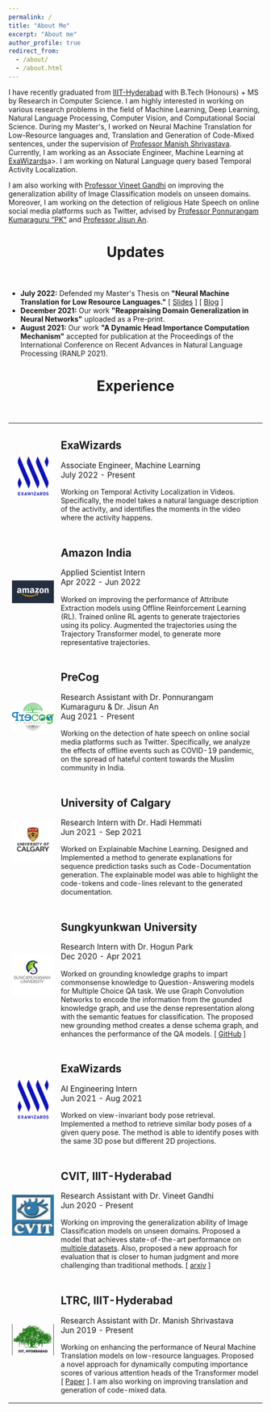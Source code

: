 ```yaml
---
permalink: /
title: "About Me"
excerpt: "About me"
author_profile: true
redirect_from: 
  - /about/
  - /about.html
---
```


I have recently graduated from <a href="https://www.iiit.ac.in/">IIIT-Hyderabad</a> with B.Tech (Honours) + MS by Research in Computer Science. I am highly interested in working on various research problems in the field of Machine Learning, Deep Learning, Natural Language Processing, Computer Vision, and Computational Social Science. During my Master's, I worked on Neural Machine Translation for Low-Resource languages and, Translation and Generation of Code-Mixed sentences, under the supervision of <a href="https://www.iiit.ac.in/people/faculty/m.shrivastava/">Professor Manish Shrivastava</a>. Currently, I am working as an Associate Engineer, Machine Learning at <a href="https://www.exawizards.in/">ExaWizards</a>a>. I am working on Natural Language query based Temporal Activity Localization.  

I am also working with <a href="https://faculty.iiit.ac.in/~vgandhi/">Professor Vineet Gandhi</a> on improving the generalization ability of Image Classification models on unseen domains. Moreover, I am working on the detection of religious Hate Speech on online social media platforms such as Twitter, advised by <a href="https://precog.iiit.ac.in/">Professor Ponnurangam Kumaraguru “PK"</a> and <a href="https://jisun.me/">Professor Jisun An</a>.


<header>
  <h1 itemprop="headline">Updates</h1>
</header>

<ul>
  <li><b>July 2022:</b> Defended my Master's Thesis on <b>"Neural Machine Translation for Low Resource Languages."</b> [ <a href="https://docs.google.com/presentation/d/191au_y3Z-MmDRkBX2GubCK8QIPJkeuiF8aNF3ncz0Gg/edit?usp=sharing">Slides</a> ] [ <a href="https://blogs.iiit.ac.in/monthly_news/akshay-goindani-low-resource-languages/">Blog</a> ]</li>
  <li><b>December 2021:</b> Our work <b>"Reappraising Domain Generalization in Neural Networks"</b> uploaded as a Pre-print.</li>
  <li><b>August 2021:</b> Our work <b>"A Dynamic Head Importance Computation Mechanism"</b> accepted for publication at the Proceedings of the International Conference on Recent Advances in Natural Language Processing (RANLP 2021).</li>
</ul>

<header>
  <h1 itemprop="headline">Experience</h1>
</header>

<table>
  <tr>
    <td><img src="images/exa.png" alt="project image" style="max-width:100%;" /></td>
      <td>
        <h2>
          ExaWizards
        </h2>
        <p style="font-size: 11.5pt;">Associate Engineer, Machine Learning <br>July 2022 - Present</p>
        <p>Working on Temporal Activity Localization in Videos. Specifically, the model takes a natural language description of the activity, and identifies the moments in the video where the activity happens. </p>
      </td>
    </tr>
    <tr>
    <td><img src="images/amazon.png" alt="project image" style="max-width:100%;" /></td>
      <td>
        <h2>
          Amazon India
        </h2>
        <p style="font-size: 11.5pt;">Applied Scientist Intern <br> Apr 2022 - Jun 2022</p>
        <p>Worked on improving the performance of Attribute Extraction models using Offline Reinforcement Learning (RL). Trained online RL agents to generate trajectories using its policy. Augmented the trajectories using the Trajectory Transformer model, to generate more representative trajectories.</p>
      </td>
    </tr>
    <tr>
    <td><img src="images/precog.png" alt="project image" style="max-width:100%;" /></td>
      <td>
        <h2>
          PreCog
        </h2>
        <p style="font-size: 11.5pt;">Research Assistant with Dr. Ponnurangam Kumaraguru & Dr. Jisun An <br> Aug 2021 - Present</p>
        <p>Working on the detection of hate speech on online social media platforms such as Twitter. Specifically, we analyze the effects of offline events such as COVID-19 pandemic, on the spread of hateful content towards the Muslim community in India. </p>
      </td>
    </tr>
    <tr>
    <td><img src="images/uc.jpeg" alt="project image" style="max-width:100%;" /></td>
      <td>
        <h2>
          University of Calgary
        </h2>
        <p style="font-size: 11.5pt;">Research Intern with Dr. Hadi Hemmati <br> Jun 2021 - Sep 2021</p>
        <p>Worked on Explainable Machine Learning. Designed and Implemented a method to generate explanations for sequence prediction tasks such as Code-Documentation generation. The explainable model was able to highlight the code-tokens and code-lines relevant to the generated documentation. </p>
      </td>
    </tr>
    <tr>
    <td><img src="images/skku.jpeg" alt="project image" style="max-width:100%;" /></td>
      <td>
        <h2>
          Sungkyunkwan University
        </h2>
        <p style="font-size: 11.5pt;">Research Intern with Dr. Hogun Park <br> Dec 2020 - Apr 2021</p>
        <p>Worked on grounding knowledge graphs to impart commonsense knowledge to Question-Answering models for Multiple Choice QA task. We use Graph Convolution Networks to encode the information from the gounded knowledge graph, and use the dense representation along with the semantic featues for classification. The proposed new grounding method creates a dense schema graph, and enhances the performance of the QA models. [ <a href="https://github.com/akshayg08/Augmenting-QA-models-with-external-Knowledge-Graphs">GitHub</a> ]</p>
      </td>
    </tr>
    <tr>
    <td><img src="images/exa.png" alt="project image" style="max-width:100%;" /></td>
      <td>
        <h2>
          ExaWizards
        </h2>
        <p style="font-size: 11.5pt;">AI Engineering Intern <br> Jun 2021 - Aug 2021</p>
        <p>Worked on view-invariant body pose retrieval. Implemented a method to retrieve similar body poses of a given query pose. The method is able to identify poses with the same 3D pose but different 2D projections.</p>
      </td>
    </tr>
    <tr>
    <td><img src="images/cvit.jpeg" alt="project image" style="max-width:100%;" /></td>
      <td>
        <h2>
          CVIT, IIIT-Hyderabad
        </h2>
        <p style="font-size: 11.5pt;">Research Assistant with Dr. Vineet Gandhi <br> Jun 2020 - Present</p>
        <p>Working on improving the generalization ability of Image Classification models on unseen domains. Proposed a model that achieves state-of-the-art performance on <a href = "https://github.com/facebookresearch/DomainBed">multiple datasets</a>. Also, proposed a new approach for evaluation that is closer to human judgment and more challenging than traditional methods. [ <a href="https://arxiv.org/pdf/2110.07981.pdf">arxiv</a> ]</p>
      </td>
    </tr>
    <tr>
    <td><img src="images/iiit.jpg" alt="project image" style="max-width:100%;" /></td>
      <td>
        <h2>
          LTRC, IIIT-Hyderabad
        </h2>
        <p style="font-size: 11.5pt;">Research Assistant with Dr. Manish Shrivastava <br> Jun 2019 - Present</p>
        <p>Working on enhancing the performance of Neural Machine Translation models on low-resource languages. Proposed a novel approach for dynamically computing importance scores of various attention heads of the Transformer model [ <a href="https://aclanthology.org/2021.ranlp-1.52/">Paper</a> ]. I am also working on improving translation and generation of code-mixed data.</p>
      </td>
    </tr>

</table>

